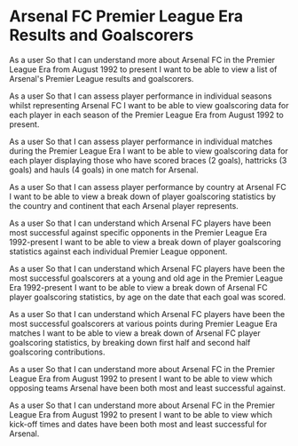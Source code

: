 # Arsenal FC Premier League Era Results and Goalscorers

As a user
So that I can understand more about Arsenal FC in the Premier League Era from August 1992 to present
I want to be able to view a list of Arsenal's Premier League results and goalscorers.

As a user
So that I can assess player performance in individual seasons whilst representing Arsenal FC
I want to be able to view goalscoring data for each player in each season of the Premier League Era from August 1992 to present.

As a user
So that I can assess player performance in individual matches during the Premier League Era
I want to be able to view goalscoring data for each player displaying those who have scored braces (2 goals), hattricks (3 goals) and hauls (4 goals) in one match for Arsenal.

As a user
So that I can assess player performance by country at Arsenal FC
I want to be able to view a break down of player goalscoring statistics by the country and continent that each Arsenal player represents.

As a user
So that I can understand which Arsenal FC players have been most successful against specific opponents in the Premier League Era 1992-present
I want to be able to view a break down of player goalscoring statistics against each individual Premier League opponent.

As a user
So that I can understand which Arsenal FC players have been the most successful goalscorers at a young and old age in the Premier League Era 1992-present
I want to be able to view a break down of Arsenal FC player goalscoring statistics, by age on the date that each goal was scored.

As a user
So that I can understand which Arsenal FC players have been the most successful goalscorers at various points during Premier League Era matches
I want to be able to view a break down of Arsenal FC player goalscoring statistics, by breaking down first half and second half goalscoring contributions.

As a user
So that I can understand more about Arsenal FC in the Premier League Era from August 1992 to present
I want to be able to view which opposing teams Arsenal have been both most and least successful against.

As a user
So that I can understand more about Arsenal FC in the Premier League Era from August 1992 to present
I want to be able to view which kick-off times and dates have been both most and least successful for Arsenal.

